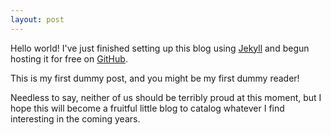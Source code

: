 ```yaml
---
layout: post
---
```


Hello world! I've just finished setting up this blog using [Jekyll](https://jekyllrb.com/) and begun hosting it for free on [GitHub](https://github.com/mj4276).

This is my first dummy post, and you might be my first dummy reader!

Needless to say, neither of us should be terribly proud at this moment, but I hope this will become a fruitful little blog to catalog whatever I find interesting in the coming years.
